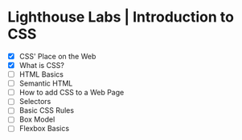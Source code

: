 # Lighthouse Labs | Introduction to CSS

* [X] CSS' Place on the Web
* [X] What is CSS?
* [ ] HTML Basics
* [ ] Semantic HTML
* [ ] How to add CSS to a Web Page
* [ ] Selectors
* [ ] Basic CSS Rules
* [ ] Box Model
* [ ] Flexbox Basics
